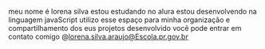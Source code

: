  meu nome é lorena silva
 estou estudando no alura
 estou desenvolvendo na linguagem javaScript
 utilizo esse espaço para minha organização e compartilhamento dos eus projetos desenvolvido
  você pode entrar em contato comigo 
   @lorena.silva.araujo@Escola.pr.gov.br
  
